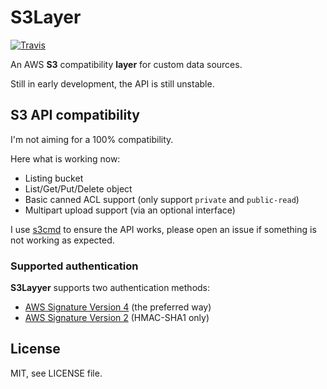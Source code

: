 # S3Layer

[![Travis](https://img.shields.io/travis/tsileo/s3layer.svg?maxAge=2592000)](https://travis-ci.org/tsileo/s3layer)

An AWS **S3** compatibility **layer** for custom data sources.

Still in early development, the API is still unstable.

## S3 API compatibility

I'm not aiming for a 100% compatibility.

Here what is working now:

 - Listing bucket
 - List/Get/Put/Delete object
 - Basic canned ACL support (only support `private` and `public-read`)
 - Multipart upload support (via an optional interface)

I use [s3cmd](http://s3tools.org/s3cmd) to ensure the API works, please open an issue if something is not working as expected.

### Supported authentication

**S3Layyer** supports two authentication methods:

 - [AWS Signature Version 4](http://docs.aws.amazon.com/general/latest/gr/signature-version-4.html) (the preferred way)
 - [AWS Signature Version 2](http://docs.aws.amazon.com/general/latest/gr/signature-version-2.html) (HMAC-SHA1 only)

## License

MIT, see LICENSE file.
